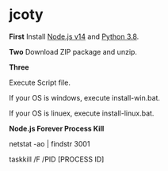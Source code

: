 # jcoty


**First**
Install [Node.js v14](https://nodejs.org/dist/v14.18.1/node-v14.18.1-x64.msi "Node.js")  and [Python 3.8](https://www.python.org/ftp/python/3.8.10/python-3.8.10-amd64.exe "Python 3.8").



__Two__
Download ZIP package and unzip.


__Three__

Execute Script file.

If your OS is windows, execute install-win.bat.

If your OS is linuex, execute install-linux.bat.



__Node.js Forever Process Kill__

netstat -ao | findstr 3001

taskkill /F /PID [PROCESS ID]

